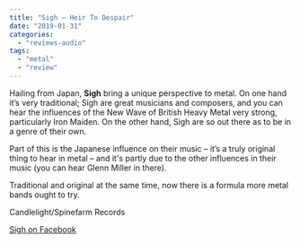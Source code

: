 ```yaml
---
title: "Sigh – Heir To Despair"
date: "2019-01-31"
categories: 
  - "reviews-audio"
tags: 
  - "metal"
  - "review"
---
```


Hailing from Japan, **Sigh** bring a unique perspective to metal. On one hand it’s very traditional; Sigh are great musicians and composers, and you can hear the influences of the New Wave of British Heavy Metal very strong, particularly Iron Maiden. On the other hand, Sigh are so out there as to be in a genre of their own.

Part of this is the Japanese influence on their music – it’s a truly original thing to hear in metal – and it's partly due to the other influences in their music (you can hear Glenn Miller in there).

Traditional and original at the same time, now there is a formula more metal bands ought to try.

Candlelight/Spinefarm Records

[Sigh on Facebook](https://www.facebook.com/SIGH-official-page-227550909275/)
